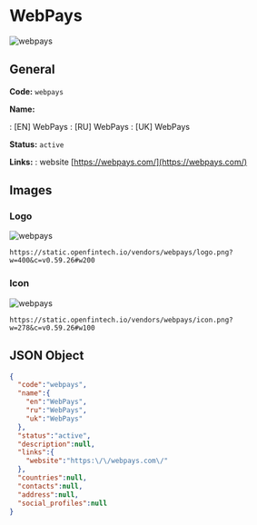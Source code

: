 
# WebPays 
![webpays](https://static.openfintech.io/vendors/webpays/logo.png?w=400&c=v0.59.26#w200)  

## General 
 
**Code:** `webpays` 
 
**Name:** 
 
:	[EN] WebPays 
:	[RU] WebPays 
:	[UK] WebPays 
 
**Status:** `active` 
 
**Links:** 
: website [https://webpays.com/](https://webpays.com/) 
 

## Images 

### Logo 
 
![webpays](https://static.openfintech.io/vendors/webpays/logo.png?w=400&c=v0.59.26#w200)  

```
https://static.openfintech.io/vendors/webpays/logo.png?w=400&c=v0.59.26#w200
```  

### Icon 
 
![webpays](https://static.openfintech.io/vendors/webpays/icon.png?w=278&c=v0.59.26#w100)  

```
https://static.openfintech.io/vendors/webpays/icon.png?w=278&c=v0.59.26#w100
```  

## JSON Object 

```json
{
  "code":"webpays",
  "name":{
    "en":"WebPays",
    "ru":"WebPays",
    "uk":"WebPays"
  },
  "status":"active",
  "description":null,
  "links":{
    "website":"https:\/\/webpays.com\/"
  },
  "countries":null,
  "contacts":null,
  "address":null,
  "social_profiles":null
}
```  
